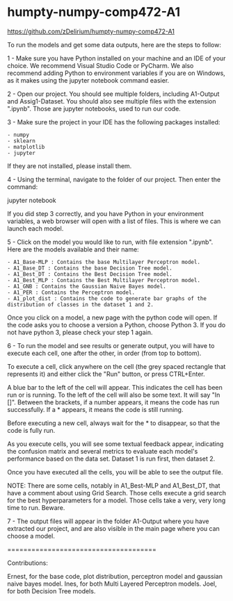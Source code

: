 # humpty-numpy-comp472-A1
https://github.com/zDelirium/humpty-numpy-comp472-A1

To run the models and get some data outputs, here are the steps to follow:

1 - Make sure you have Python installed on your machine and an IDE of your choice.
We recommend Visual Studio Code or PyCharm.
We also recommend adding Python to environment variables if you are on Windows, as it makes
using the jupyter notebook command easier.

2 - Open our project. You should see multiple folders, including A1-Output and Assig1-Dataset. 
You should also see multiple files with the extension ".ipynb". Those are jupyter notebooks, used to run our code.

3 - Make sure the project in your IDE has the following packages installed:

	- numpy
	- sklearn
	- matplotlib
	- jupyter
	
If they are not installed, please install them.

4 - Using the terminal, navigate to the folder of our project.
Then enter the command:

jupyter notebook

If you did step 3 correctly, and you have Python in your environment variables, a web browser will open with a list of files. 
This is where we can launch each model.

5 - Click on the model you would like to run, with file extension ".ipynb". 
Here are the models available and their name:

	- A1_Base-MLP : Contains the base Multilayer Perceptron model.
	- A1_Base_DT : Contains the base Decision Tree model.
	- A1_Best_DT : Contains the Best Decision Tree model.
	- A1_Best_MLP : Contains the Best Multilayer Perceptron model.
	- A1_GNB : Contains the Gaussian Naive Bayes model.
	- A1_PER : Contains the Perceptron model.
	- A1_plot_dist : Contains the code to generate bar graphs of the distribution of classes in the dataset 1 and 2.
	
Once you click on a model, a new page with the python code will open.
If the code asks you to choose a version a Python, choose Python 3.
If you do not have python 3, please check your step 1 again.

6 - To run the model and see results or generate output, you will have
to execute each cell, one after the other, in order (from top to bottom).

To execute a cell, click anywhere on the cell (the grey spaced rectangle that represents it) and
either click the "Run" button, or press CTRL+Enter.

A blue bar to the left of the cell will appear. This indicates the cell has been run or is running.
To the left of the cell will also be some text. It will say "In []".
Between the brackets, if a number appears, it means the code has run successfully.
If a * appears, it means the code is still running.

Before executing a new cell, always wait for the * to disappear, so that the code is fully run.

As you execute cells, you will see some textual feedback appear, indicating the confusion matrix and several metrics
to evaluate each model's performance based on the data set. Dataset 1 is run first, then dataset 2.

Once you have executed all the cells, you will be able to see the output file.

NOTE: There are some cells, notably in A1_Best-MLP and A1_Best_DT, that have a comment about using Grid Search.
Those cells execute a grid search for the best hyperparameters for a model.
Those cells take a very, very long time to run. Beware.

7 - The output files will appear in the folder A1-Output where you have extracted our project, and are
also visible in the main page where you can choose a model.

=====================================

Contributions:

Ernest, for the base code, plot distribution, perceptron model and gaussian naive bayes model.
Ines, for both Multi Layered Perceptron models.
Joel, for both Decision Tree models.
